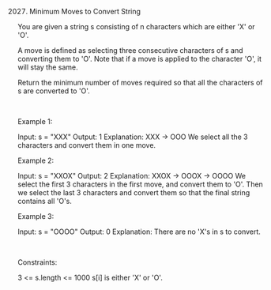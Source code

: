 2027. Minimum Moves to Convert String

You are given a string s consisting of n characters which are either 'X' or 'O'.

A move is defined as selecting three consecutive characters of s and converting them to 'O'. Note that if a move is applied to the character 'O', it will stay the same.

Return the minimum number of moves required so that all the characters of s are converted to 'O'.

 

Example 1:

Input: s = "XXX"
Output: 1
Explanation: XXX -> OOO
We select all the 3 characters and convert them in one move.


Example 2:

Input: s = "XXOX"
Output: 2
Explanation: XXOX -> OOOX -> OOOO
We select the first 3 characters in the first move, and convert them to 'O'.
Then we select the last 3 characters and convert them so that the final string contains all 'O's.

Example 3:

Input: s = "OOOO"
Output: 0
Explanation: There are no 'X's in s to convert.


 

Constraints:

3 <= s.length <= 1000
s[i] is either 'X' or 'O'.